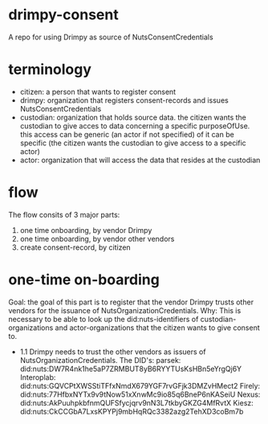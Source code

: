 # drimpy-consent
A repo for using Drimpy as source of NutsConsentCredentials

# terminology
- citizen: a person that wants to register consent
- drimpy: organization that registers consent-records and issues NutsConsentCredentials
- custodian: organization that holds source data. the citizen wants the custodian to give acces to data concerning a specific purposeOfUse. this access can be generic (an actor if not specified) of it can be specific (the citizen wants the custodian to give access to a specific actor)
- actor: organization that will access the data that resides at the custodian

# flow 
The flow consits of 3 major parts:
1. one time onboarding, by vendor Drimpy
2. one time onboarding, by vendor other vendors
3. create consent-record, by citizen

# one-time on-boarding
Goal: the goal of this part is to register that the vendor Drimpy trusts other vendors for the issuance of NutsOrganizationCredentials. 
Why: This is necessary to be able to look up the did:nuts-identifiers of custodian-organizations and actor-organizations that the citizen wants to give consent to. 
- 1.1 Drimpy needs to trust the other vendors as issuers of NutsOrganizationCredentials. 
The DID's:
parsek:	did:nuts:DW7R4nk1he5aP7ZRMBUT8yB6RYYTUsKsHBn5eYrgQj6Y
Interoplab:	did:nuts:GQVCPtXWSStiTFfxNmdX679YGF7rvGFjk3DMZvHMect2
Firely:	did:nuts:77HfbxNYTx9v9tNow51xXnwMc9io85q6BneP6nKASeiU
Nexus:	did:nuts:AkPuuhpkbfnmQUFSfycjqrv9nN3L7tkbyGKZG4MfRvtX
Kiesz:	did:nuts:CkCCGbA7LxsKPYPj9mbHqRQc3382azg2TehXD3coBm7b


